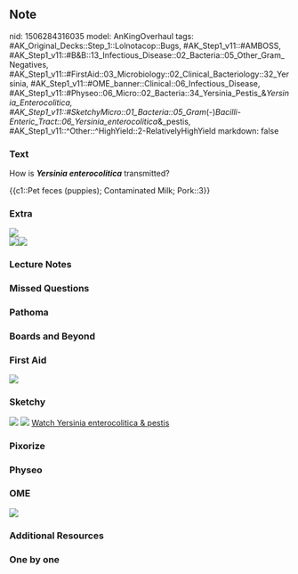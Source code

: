 ## Note
nid: 1506284316035
model: AnKingOverhaul
tags: #AK_Original_Decks::Step_1::Lolnotacop::Bugs, #AK_Step1_v11::#AMBOSS, #AK_Step1_v11::#B&B::13_Infectious_Disease::02_Bacteria::05_Other_Gram_Negatives, #AK_Step1_v11::#FirstAid::03_Microbiology::02_Clinical_Bacteriology::32_Yersinia, #AK_Step1_v11::#OME_banner::Clinical::06_Infectious_Disease, #AK_Step1_v11::#Physeo::06_Micro::02_Bacteria::34_Yersinia_Pestis_&_Yersinia_Enterocolitica, #AK_Step1_v11::#SketchyMicro::01_Bacteria::05_Gram_(-)_Bacilli_-_Enteric_Tract::06_Yersinia_enterocolitica_&_pestis, #AK_Step1_v11::^Other::^HighYield::2-RelativelyHighYield
markdown: false

### Text
How is <i><b>Yersinia enterocolitica</b></i> transmitted?
<div>
  {{c1::Pet feces (puppies); Contaminated Milk; Pork::3}}
</div>

### Extra
<div><img src="paste-48348446851173.jpg"></div><img src=
"paste-47974784696804.jpg"><img src="paste-49529562857908.jpg">

### Lecture Notes


### Missed Questions


### Pathoma


### Boards and Beyond


### First Aid
<img src="tmpdcuwk2uu.png">

### Sketchy
<img src="paste-44006234914817.jpg"> <img src=
"Screen%20Shot%202019-10-28%20at%208.05.44%20AM.png"> <a href=
"https://dashboard.sketchy.com/study/medical/courses/medical-microbiology/units/medical-microbiology-bacteria/videos/medical-microbiology-bacteria-gram-negative-bacilli-enteric-tract-yersinia-enterocolitica-and-pestis?utm_source=anki&utm_medium=partnership&utm_campaign=february_update&utm_content=medical">
Watch Yersinia enterocolitica & pestis</a>

### Pixorize


### Physeo


### OME
<div class="ome-widget">
  <a href=
  "https://onlinemeded.org/spa/infectious-disease?ref=anki"><img src="_OME_AnkiFlashcards_Topic_3.png"></a>
</div>

### Additional Resources


### One by one

